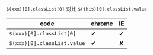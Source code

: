 `$(xxx)[0].classList[0]` 对比 `$(this)[0].classList.value`

|      code                   |     chrome      |     IE          |
|--------------------------   |-----------------|-----------------|
| `$(xxx)[0].classList[0]`    |        ✔       |         ✔       |
| `$(xxx)[0].classList.value` |        ✔       |         ✘       |
